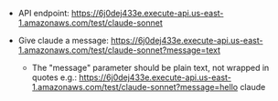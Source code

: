 - API endpoint: https://6j0dej433e.execute-api.us-east-1.amazonaws.com/test/claude-sonnet

- Give claude a message: https://6j0dej433e.execute-api.us-east-1.amazonaws.com/test/claude-sonnet?message=text
  - The "message" parameter should be plain text, not wrapped in quotes e.g.:
    https://6j0dej433e.execute-api.us-east-1.amazonaws.com/test/claude-sonnet?message=hello claude

